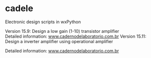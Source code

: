 # cadele
Electronic design scripts in wxPython

Version 15.9: Design a low gain (1-10) transistor amplifier    
Detailed information:  www.cadernodelaboratorio.com.br
Version 15.11: Design a inverter amplifier using operational amplifier 
   
Detailed information:  www.cadernodelaboratorio.com.br
